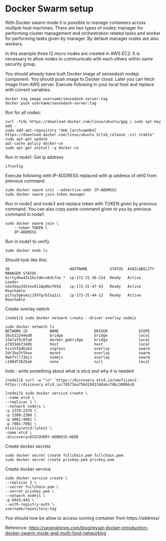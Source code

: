 # Docker Swarm setup

With Docker swarm mode it is possible to manage containers across multiple host machines. There are two types of nodes: manager for performing cluster management and orchestration related tasks and worker for performing tasks given by manager. By default manager nodes are also workers.

In this example three t2.micro nodes are created in AWS EC2. It is necessary to allow nodes to communicate with each others within same security group.

You should already have built Docker image of sensedash nodejs component. You should push image to Docker cloud. Later you can fetch image from AWS server. Execute following in your local host and replace with corrent variables.
```console
docker tag image username/sensedash-server:tag
docker push username/sensedash-server:tag
```

Run for all nodes:

```console
curl -fsSL https://download.docker.com/linux/ubuntu/gpg | sudo apt-key add -
sudo add-apt-repository "deb [arch=amd64] https://download.docker.com/linux/ubuntu $(lsb_release -cs) stable"
sudo apt-get update
apt-cache policy docker-ce
sudo apt-get install -y docker-ce
```

Run in node1:
Get ip address
```console
ifconfig
```

Execute following with IP-ADDRESS replaced with ip address of eth0 from previous command
```console
sudo docker swarm init --advertise-addr IP-ADDRESS
sudo docker swarm join-token manager
```

Run in node2 and node3 and replace token with TOKEN given by previous command. You can also copy paste command given to you by previous command in node1.
```console
sudo docker swarm join \
    --token TOKEN \
    IP-ADDRESS
```

Run in node1 to verify
```console
sudo docker node ls
```

Should look like this:
```console
ID                           HOSTNAME          STATUS  AVAILABILITY  MANAGER STATUS
6crtydhw43s1kctdmru6ds7xe *  ip-172-31-36-214  Ready   Active        Leader
ndx5kqu342xnx9118p0bx705d    ip-172-31-47-43   Ready   Active        Reachable
pifoy2gkumzji93fgrb31q1z1    ip-172-31-44-12   Ready   Active        Reachable
```

Create overlay netork
```console
[node1]$ sudo docker network create --driver overlay nodejs
```

```console
sudo docker network ls
NETWORK ID          NAME                DRIVER              SCOPE
3bcb12244ed8        bridge              bridge              local
33e7af5c0fad        docker_gwbridge     bridge              local
e7955de7349b        host                host                local
hixshfpdbib3        ingress             overlay             swarm
2dr2bo2t5bxw        mynet               overlay             swarm
9wh7tll73mj1        nodejs              overlay             swarm
c106df3625a6        none                null                local
```

todo : write something about what is etcd and why it is needed
```console
[node1]$ curl -w "\n" 'https://discovery.etcd.io/new?size=1'
https://discovery.etcd.io/78573ea75bd18d13ddabcf4bc300bbc0
```

```console
[node1]$ sudo docker service create \
--name etcd \
--replicas 1 \
--network nodejs \
-p 2379:2379 \
-p 2380:2380 \
-p 4001:4001 \
-p 7001:7001 \
elcolio/etcd:latest \
-name etcd \
-discovery=DISCOVERY-ADDRESS-HERE
```

Create docker secrets
```console
sudo docker secret create fullchain.pem fullchain.pem
sudo docker secret create privkey.pem privkey.pem
```

Create docker service
```console
sudo docker service create \ 
--replicas 3 \
--secret fullchain.pem \
--secret privkey.pem \
--network nodejs \
-p 8443:443 \
--with-registry-auth \
username/repository:tag
```

Yuo should now be allow to access running container from https://address/

Reference:
https://severalnines.com/blog/mysql-docker-introduction-docker-swarm-mode-and-multi-host-networking